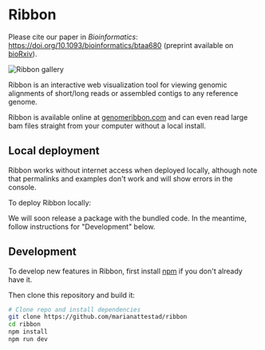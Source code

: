 # Ribbon

Please cite our paper in _Bioinformatics_: https://doi.org/10.1093/bioinformatics/btaa680 (preprint available on [bioRxiv](https://www.biorxiv.org/content/10.1101/082123v1)).

![Ribbon gallery](/images/gallery.png)

Ribbon is an interactive web visualization tool for viewing genomic alignments of short/long reads or assembled contigs to any reference genome. 

Ribbon is available online at [genomeribbon.com](https://genomeribbon.com) and can even read large bam files straight from your computer without a local install. 

## Local deployment

Ribbon works without internet access when deployed locally, although note that permalinks and examples don't work and will show errors in the console.

To deploy Ribbon locally:

We will soon release a package with the bundled code. In the meantime, follow instructions for "Development" below.

## Development

To develop new features in Ribbon, first install [npm](https://www.npmjs.com/get-npm) if you don't already have it.

Then clone this repository and build it:

```bash
# Clone repo and install dependencies
git clone https://github.com/marianattestad/ribbon
cd ribbon
npm install
npm run dev
```
